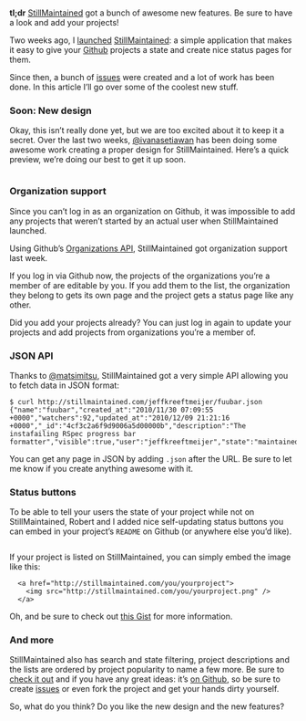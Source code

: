 <p><span class="small"><br><strong>tl;dr</strong> <a href="http://stillmaintained.com" title="Still Maintained?">StillMaintained</a> got a bunch of awesome new features. Be sure to have a look and add your projects!<br></span></p>
<p>Two weeks ago, I <a href="http://jeffkreeftmeijer.com/2010/finally-a-way-to-mark-your-github-project-as-abandoned">launched</a> <a href="http://stillmaintained.com">StillMaintained</a>: a simple application that makes it easy to give your <a href="http://github.com">Github</a> projects a state and create nice status pages for them.</p>
<p>Since then, a bunch of <a href="https://github.com/jeffkreeftmeijer/stillmaintained/issues">issues</a> were created and a lot of work has been done. In this article I&#8217;ll go over some of the coolest new stuff.</p>
<h3>Soon: New design</h3>
<p>Okay, this isn&#8217;t really done yet, but we are too excited about it to keep it a secret. Over the last two weeks, <a href="http://twitter.com/ivanasetiawan" title="Ivana Setiawan">@ivanasetiawan</a> has been doing some awesome work creating a proper design for StillMaintained. Here&#8217;s a quick preview, we&#8217;re doing our best to get it up soon.</p>
<p><a href="http://stillmaintained.com"><img src="http://jeffkreeftmeijer.com/images/stillmaintained_design.jpg" alt=""></a></p>
<h3>Organization support</h3>
<p>Since you can&#8217;t log in as an organization on Github, it was impossible to add any projects that weren&#8217;t started by an actual user when StillMaintained launched.</p>
<p>Using Github&#8217;s <a href="http://develop.github.com/p/orgs.html">Organizations <span class="caps">API</span></a>, StillMaintained got organization support last week.</p>
<p>If you log in via Github now, the projects of the organizations you&#8217;re a member of are editable by you. If you add them to the list, the organization they belong to gets its own page and the project gets a status page like any other.</p>
<p>Did you add your projects already? You can just log in again to update your projects and add projects from organizations you&#8217;re a member of.</p>
<h3>
<span class="caps">JSON</span> <span class="caps">API</span>
</h3>
<p>Thanks to <a href="http://twitter.com/matsimitsu" title="Robert Beekman">@matsimitsu</a>, StillMaintained got a very simple <span class="caps">API</span> allowing you to fetch data in <span class="caps">JSON</span> format:</p>
<div class="highlight">
<pre><code class="console"><span class="gp">$</span> curl http://stillmaintained.com/jeffkreeftmeijer/fuubar.json
<span class="go">{"name":"fuubar","created_at":"2010/11/30 07:09:55 +0000","watchers":92,"updated_at":"2010/12/09 21:21:16 +0000","_id":"4cf3c2a6f9d9006a5d00000b","description":"The instafailing RSpec progress bar formatter","visible":true,"user":"jeffkreeftmeijer","state":"maintained"}</span>
</code></pre>
</div>
<p>You can get any page in <span class="caps">JSON</span> by adding <code>.json</code> after the <span class="caps">URL</span>. Be sure to let me know if you create anything awesome with it.</p>
<h3>Status buttons</h3>
<p>To be able to tell your users the state of your project while not on StillMaintained, Robert and I added nice self-updating status buttons you can embed in your project&#8217;s <code>README</code> on Github (or anywhere else you&#8217;d like).</p>
<p><a href="http://stillmaintained.com"><img src="http://jeffkreeftmeijer.com/images/stillmaintained_status_buttons.jpg" alt=""></a></p>
<p>If your project is listed on StillMaintained, you can simply embed the image like this:</p>
<div class="highlight">
<pre><code class="html">  <span class="nt">&lt;a</span> <span class="na">href=</span><span class="s">"http://stillmaintained.com/you/yourproject"</span><span class="nt">&gt;</span>
    <span class="nt">&lt;img</span> <span class="na">src=</span><span class="s">"http://stillmaintained.com/you/yourproject.png"</span> <span class="nt">/&gt;</span>
  <span class="nt">&lt;/a&gt;</span>
</code></pre>
</div>
<p>Oh, and be sure to check out <a href="https://gist.github.com/731135">this Gist</a> for more information.</p>
<h3>And more</h3>
<p>StillMaintained also has search and state filtering, project descriptions and the lists are ordered by project popularity to name a few more. Be sure to <a href="http://stillmaintained.com">check it out</a> and if you have any great ideas: it&#8217;s <a href="http://github.com/jeffkreeftmeijer/stillmaintained">on Github</a>, so be sure to create <a href="http://github.com/jeffkreeftmeijer/stillmaintained/issues">issues</a> or even fork the project and get your hands dirty yourself.</p>
<p>So, what do you think? Do you like the new design and the new features?</p>